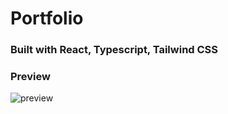 # Portfolio

### Built with React, Typescript, Tailwind CSS

### Preview

![preview](/client/src/images/demo.gif)
